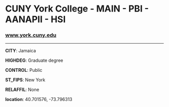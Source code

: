 # CUNY York College - MAIN - PBI - AANAPII - HSI
### www.york.cuny.edu
---
**CITY**: Jamaica

**HIGHDEG**: Graduate degree

**CONTROL**: Public

**ST_FIPS**: New York

**RELAFFIL**: None

**location**: 40.701576, -73.796313